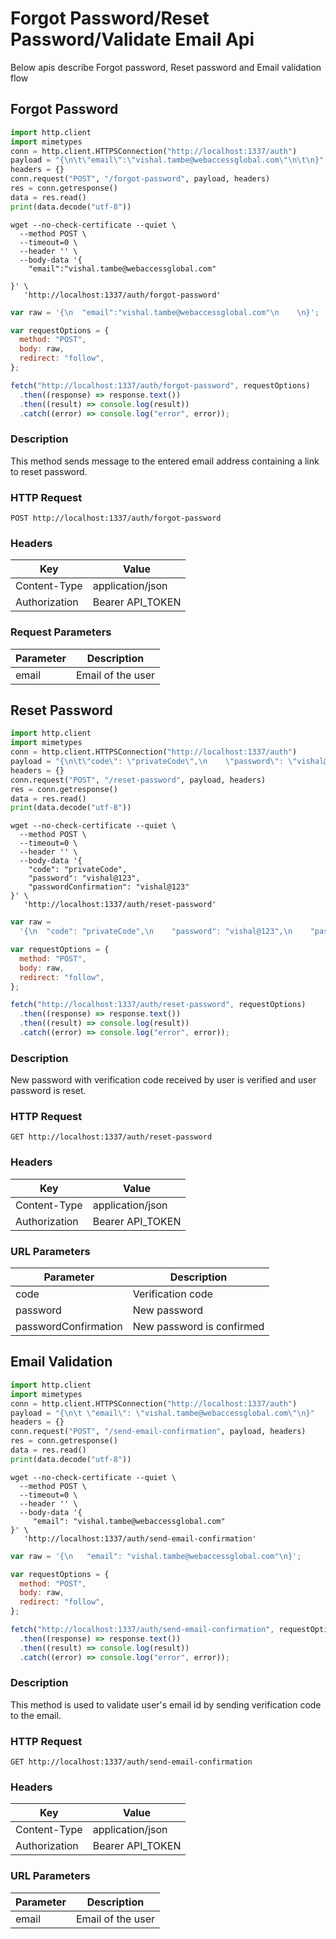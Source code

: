 # Forgot Password/Reset Password/Validate Email Api

Below apis describe Forgot password, Reset password and Email validation flow

## Forgot Password

```python
import http.client
import mimetypes
conn = http.client.HTTPSConnection("http://localhost:1337/auth")
payload = "{\n\t\"email\":\"vishal.tambe@webaccessglobal.com\"\n\t\n}"
headers = {}
conn.request("POST", "/forgot-password", payload, headers)
res = conn.getresponse()
data = res.read()
print(data.decode("utf-8"))
```

```shell
wget --no-check-certificate --quiet \
  --method POST \
  --timeout=0 \
  --header '' \
  --body-data '{
	"email":"vishal.tambe@webaccessglobal.com"

}' \
   'http://localhost:1337/auth/forgot-password'
```

```javascript
var raw = '{\n	"email":"vishal.tambe@webaccessglobal.com"\n	\n}';

var requestOptions = {
  method: "POST",
  body: raw,
  redirect: "follow",
};

fetch("http://localhost:1337/auth/forgot-password", requestOptions)
  .then((response) => response.text())
  .then((result) => console.log(result))
  .catch((error) => console.log("error", error));
```

### Description

This method sends message to the entered email address containing a link to reset password.

### HTTP Request

`POST http://localhost:1337/auth/forgot-password`

### Headers

| Key           | Value            |
| ------------- | ---------------- |
| Content-Type  | application/json |
| Authorization | Bearer API_TOKEN |

### Request Parameters

| Parameter | Description       |
| --------- | ----------------- |
| email     | Email of the user |

## Reset Password

```python
import http.client
import mimetypes
conn = http.client.HTTPSConnection("http://localhost:1337/auth")
payload = "{\n\t\"code\": \"privateCode\",\n    \"password\": \"vishal@123\",\n    \"passwordConfirmation\": \"vishal@123\"\n}"
headers = {}
conn.request("POST", "/reset-password", payload, headers)
res = conn.getresponse()
data = res.read()
print(data.decode("utf-8"))
```

```shell
wget --no-check-certificate --quiet \
  --method POST \
  --timeout=0 \
  --header '' \
  --body-data '{
	"code": "privateCode",
    "password": "vishal@123",
    "passwordConfirmation": "vishal@123"
}' \
   'http://localhost:1337/auth/reset-password'
```

```javascript
var raw =
  '{\n	"code": "privateCode",\n    "password": "vishal@123",\n    "passwordConfirmation": "vishal@123"\n}';

var requestOptions = {
  method: "POST",
  body: raw,
  redirect: "follow",
};

fetch("http://localhost:1337/auth/reset-password", requestOptions)
  .then((response) => response.text())
  .then((result) => console.log(result))
  .catch((error) => console.log("error", error));
```

### Description

New password with verification code received by user is verified and user password is reset.

### HTTP Request

`GET http://localhost:1337/auth/reset-password`

### Headers

| Key           | Value            |
| ------------- | ---------------- |
| Content-Type  | application/json |
| Authorization | Bearer API_TOKEN |

### URL Parameters

| Parameter            | Description               |
| -------------------- | ------------------------- |
| code                 | Verification code         |
| password             | New password              |
| passwordConfirmation | New password is confirmed |

## Email Validation

```python
import http.client
import mimetypes
conn = http.client.HTTPSConnection("http://localhost:1337/auth")
payload = "{\n\t \"email\": \"vishal.tambe@webaccessglobal.com\"\n}"
headers = {}
conn.request("POST", "/send-email-confirmation", payload, headers)
res = conn.getresponse()
data = res.read()
print(data.decode("utf-8"))
```

```shell
wget --no-check-certificate --quiet \
  --method POST \
  --timeout=0 \
  --header '' \
  --body-data '{
	 "email": "vishal.tambe@webaccessglobal.com"
}' \
   'http://localhost:1337/auth/send-email-confirmation'
```

```javascript
var raw = '{\n	 "email": "vishal.tambe@webaccessglobal.com"\n}';

var requestOptions = {
  method: "POST",
  body: raw,
  redirect: "follow",
};

fetch("http://localhost:1337/auth/send-email-confirmation", requestOptions)
  .then((response) => response.text())
  .then((result) => console.log(result))
  .catch((error) => console.log("error", error));
```

### Description

This method is used to validate user's email id by sending verification code to the email.

### HTTP Request

`GET http://localhost:1337/auth/send-email-confirmation`

### Headers

| Key           | Value            |
| ------------- | ---------------- |
| Content-Type  | application/json |
| Authorization | Bearer API_TOKEN |

### URL Parameters

| Parameter | Description       |
| --------- | ----------------- |
| email     | Email of the user |
